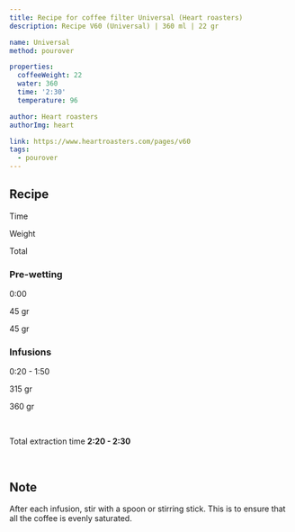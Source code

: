 ```yaml
---
title: Recipe for coffee filter Universal (Heart roasters)
description: Recipe V60 (Universal) | 360 ml | 22 gr

name: Universal
method: pourover

properties:
  coffeeWeight: 22
  water: 360
  time: '2:30'
  temperature: 96

author: Heart roasters
authorImg: heart

link: https://www.heartroasters.com/pages/v60
tags:
  - pourover
---
```


## Recipe


<div class="time-line">

Time

Weight

Total

</div>

### Pre-wetting

<div class="time-line">

0:00

45 gr

45 gr

</div>


### Infusions

<div class="time-line">

0:20 - 1:50

315 gr

360 gr

</div>
<br>

Total extraction time __2:20 - 2:30__

<br>
<div class="info-warm">

## Note
After each infusion, stir with a spoon or stirring stick. This is to ensure that all the coffee is evenly saturated.
</div>


